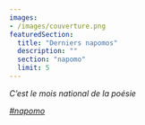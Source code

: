 ```yaml
---
images:
- /images/couverture.png
featuredSection:
  title: "Derniers napomos"
  description: ""
  section: "napomo"
  limit: 5
---
```


_C’est le mois national de la poésie_

_[#napomo](/napomo)_